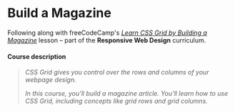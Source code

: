 # Build a Magazine

Following along with freeCodeCamp's _[Learn CSS Grid by Building a Magazine](https://www.freecodecamp.org/learn/2022/responsive-web-design/#learn-css-grid-by-building-a-magazine)_ lesson – part of the **Responsive Web Design** curriculum.

#### Course description
> _CSS Grid gives you control over the rows and columns of your webpage design._
>
> _In this course, you'll build a magazine article. You'll learn how to use CSS Grid, including concepts like grid rows and grid columns._
